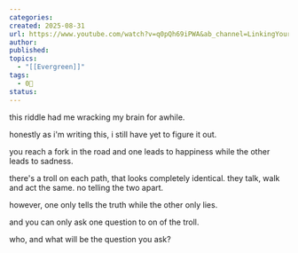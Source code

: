 ```yaml
---
categories:
created: 2025-08-31
url: https://www.youtube.com/watch?v=q0pQh69iPWA&ab_channel=LinkingYourThinkingwithNickMilo
author:
published:
topics:
  - "[[Evergreen]]"
tags:
  - 0🌲
status:
---
```

this riddle had me wracking my brain for awhile.

honestly as i'm writing this, i still have yet to figure it out.

you reach a fork in the road and one leads to happiness while the other leads to sadness.

there's a troll on each path, that looks completely identical. they talk, walk and act the same. no telling the two apart.

however, one only tells the truth while the other only lies.

and you can only ask one question to on of the troll.

who, and what will be the question you ask?

